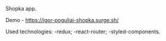 Shopka app.

Demo - https://igor-poguliai-shopka.surge.sh/

Used technologies: -redux; -react-router; -styled-components.
